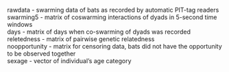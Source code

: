 rawdata - swarming data of bats as recorded by automatic PIT-tag readers<br>
swarming5 - matrix of coswarming interactions of dyads in 5-second time windows<br>
days - matrix of days when co-swarming of dyads was recorded<br>
reletedness - matrix of pairwise genetic relatedness<br>
noopportunity - matrix for censoring data, bats did not have the opportunity to be observed together<br>
sexage - vector of individual’s age category
